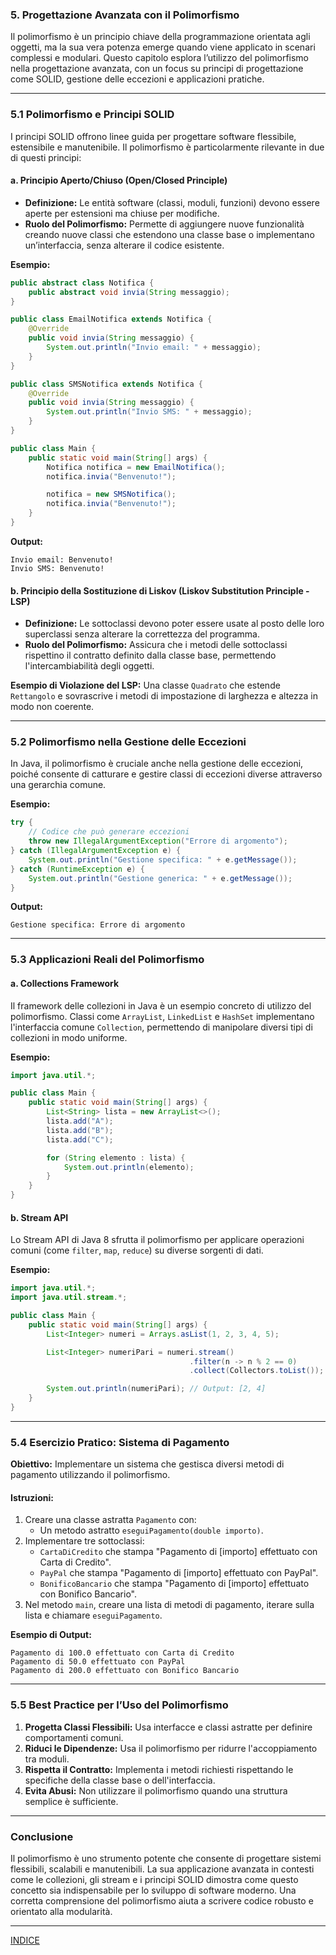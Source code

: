 ### **5. Progettazione Avanzata con il Polimorfismo**

Il polimorfismo è un principio chiave della programmazione orientata agli oggetti, ma la sua vera potenza emerge quando viene applicato in scenari complessi e modulari. Questo capitolo esplora l’utilizzo del polimorfismo nella progettazione avanzata, con un focus su principi di progettazione come SOLID, gestione delle eccezioni e applicazioni pratiche.

---

### **5.1 Polimorfismo e Principi SOLID**

I principi SOLID offrono linee guida per progettare software flessibile, estensibile e manutenibile. Il polimorfismo è particolarmente rilevante in due di questi principi:

#### **a. Principio Aperto/Chiuso (Open/Closed Principle)**
- **Definizione:** Le entità software (classi, moduli, funzioni) devono essere aperte per estensioni ma chiuse per modifiche.
- **Ruolo del Polimorfismo:** Permette di aggiungere nuove funzionalità creando nuove classi che estendono una classe base o implementano un’interfaccia, senza alterare il codice esistente.

**Esempio:**
```java
public abstract class Notifica {
    public abstract void invia(String messaggio);
}

public class EmailNotifica extends Notifica {
    @Override
    public void invia(String messaggio) {
        System.out.println("Invio email: " + messaggio);
    }
}

public class SMSNotifica extends Notifica {
    @Override
    public void invia(String messaggio) {
        System.out.println("Invio SMS: " + messaggio);
    }
}

public class Main {
    public static void main(String[] args) {
        Notifica notifica = new EmailNotifica();
        notifica.invia("Benvenuto!");

        notifica = new SMSNotifica();
        notifica.invia("Benvenuto!");
    }
}
```
**Output:**
```
Invio email: Benvenuto!
Invio SMS: Benvenuto!
```

#### **b. Principio della Sostituzione di Liskov (Liskov Substitution Principle - LSP)**
- **Definizione:** Le sottoclassi devono poter essere usate al posto delle loro superclassi senza alterare la correttezza del programma.
- **Ruolo del Polimorfismo:** Assicura che i metodi delle sottoclassi rispettino il contratto definito dalla classe base, permettendo l'intercambiabilità degli oggetti.

**Esempio di Violazione del LSP:**
Una classe `Quadrato` che estende `Rettangolo` e sovrascrive i metodi di impostazione di larghezza e altezza in modo non coerente.

---

### **5.2 Polimorfismo nella Gestione delle Eccezioni**

In Java, il polimorfismo è cruciale anche nella gestione delle eccezioni, poiché consente di catturare e gestire classi di eccezioni diverse attraverso una gerarchia comune.

**Esempio:**
```java
try {
    // Codice che può generare eccezioni
    throw new IllegalArgumentException("Errore di argomento");
} catch (IllegalArgumentException e) {
    System.out.println("Gestione specifica: " + e.getMessage());
} catch (RuntimeException e) {
    System.out.println("Gestione generica: " + e.getMessage());
}
```
**Output:**
```
Gestione specifica: Errore di argomento
```
---

### **5.3 Applicazioni Reali del Polimorfismo**

#### **a. Collections Framework**
Il framework delle collezioni in Java è un esempio concreto di utilizzo del polimorfismo. Classi come `ArrayList`, `LinkedList` e `HashSet` implementano l'interfaccia comune `Collection`, permettendo di manipolare diversi tipi di collezioni in modo uniforme.

**Esempio:**
```java
import java.util.*;

public class Main {
    public static void main(String[] args) {
        List<String> lista = new ArrayList<>();
        lista.add("A");
        lista.add("B");
        lista.add("C");

        for (String elemento : lista) {
            System.out.println(elemento);
        }
    }
}
```

#### **b. Stream API**
Lo Stream API di Java 8 sfrutta il polimorfismo per applicare operazioni comuni (come `filter`, `map`, `reduce`) su diverse sorgenti di dati.

**Esempio:**
```java
import java.util.*;
import java.util.stream.*;

public class Main {
    public static void main(String[] args) {
        List<Integer> numeri = Arrays.asList(1, 2, 3, 4, 5);

        List<Integer> numeriPari = numeri.stream()
                                        .filter(n -> n % 2 == 0)
                                        .collect(Collectors.toList());

        System.out.println(numeriPari); // Output: [2, 4]
    }
}
```

---

### **5.4 Esercizio Pratico: Sistema di Pagamento**

**Obiettivo:** Implementare un sistema che gestisca diversi metodi di pagamento utilizzando il polimorfismo.

#### **Istruzioni:**
1. Creare una classe astratta `Pagamento` con:
   - Un metodo astratto `eseguiPagamento(double importo)`.
2. Implementare tre sottoclassi:
   - `CartaDiCredito` che stampa "Pagamento di [importo] effettuato con Carta di Credito".
   - `PayPal` che stampa "Pagamento di [importo] effettuato con PayPal".
   - `BonificoBancario` che stampa "Pagamento di [importo] effettuato con Bonifico Bancario".
3. Nel metodo `main`, creare una lista di metodi di pagamento, iterare sulla lista e chiamare `eseguiPagamento`.

**Esempio di Output:**
```
Pagamento di 100.0 effettuato con Carta di Credito
Pagamento di 50.0 effettuato con PayPal
Pagamento di 200.0 effettuato con Bonifico Bancario
```

---

### **5.5 Best Practice per l’Uso del Polimorfismo**

1. **Progetta Classi Flessibili:** Usa interfacce e classi astratte per definire comportamenti comuni.
2. **Riduci le Dipendenze:** Usa il polimorfismo per ridurre l'accoppiamento tra moduli.
3. **Rispetta il Contratto:** Implementa i metodi richiesti rispettando le specifiche della classe base o dell'interfaccia.
4. **Evita Abusi:** Non utilizzare il polimorfismo quando una struttura semplice è sufficiente.

---

### **Conclusione**

Il polimorfismo è uno strumento potente che consente di progettare sistemi flessibili, scalabili e manutenibili. La sua applicazione avanzata in contesti come le collezioni, gli stream e i principi SOLID dimostra come questo concetto sia indispensabile per lo sviluppo di software moderno. Una corretta comprensione del polimorfismo aiuta a scrivere codice robusto e orientato alla modularità.


---
[INDICE](README.md)
